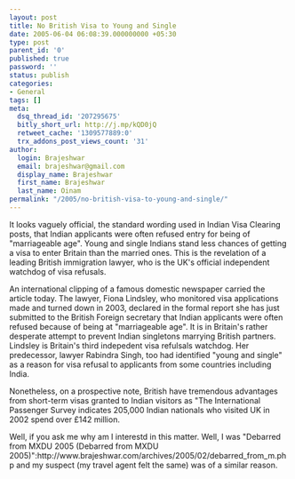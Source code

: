 ```yaml
---
layout: post
title: No British Visa to Young and Single
date: 2005-06-04 06:08:39.000000000 +05:30
type: post
parent_id: '0'
published: true
password: ''
status: publish
categories:
- General
tags: []
meta:
  dsq_thread_id: '207295675'
  bitly_short_url: http://j.mp/kQD0jQ
  retweet_cache: '1309577889:0'
  trx_addons_post_views_count: '31'
author:
  login: Brajeshwar
  email: brajeshwar@gmail.com
  display_name: Brajeshwar
  first_name: Brajeshwar
  last_name: Oinam
permalink: "/2005/no-british-visa-to-young-and-single/"
---
```

<p>It looks vaguely official, the standard wording used in Indian Visa Clearing posts, that Indian applicants were often refused entry for being of "marriageable age". Young and single Indians stand less chances of getting a visa to enter Britain than the married ones. This is the revelation of a leading British immigration lawyer, who is the UK's official independent watchdog of visa refusals.</p>
<p>An international clipping of a famous domestic newspaper carried the article today. The lawyer, Fiona Lindsley, who monitored visa applications made and turned down in 2003, declared in the formal report she has just submitted to the British Foreign secretary that Indian applicants were often refused because of being at "marriageable age". It is in Britain's rather desperate attempt to prevent Indian singletons marrying British partners. Lindsley is Britain's third indepedent visa refulsals watchdog. Her predecessor, lawyer Rabindra Singh, too had identified "young and single" as a reason for visa refusal to applicants from some countries including India.</p>
<p>Nonetheless, on a prospective note, British have tremendous advantages from short-term visas granted to Indian visitors as "The International Passenger Survey indicates 205,000 Indian nationals who visited UK in 2002 spend over &pound;142 million.</p>
<p>Well, if you ask me why am I interestd in this matter. Well, I was "Debarred from MXDU 2005 (Debarred from MXDU 2005)":http://www.brajeshwar.com/archives/2005/02/debarred_from_m.php and my suspect (my travel agent felt the same) was of a similar reason.</p>
